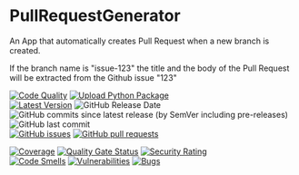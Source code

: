 # PullRequestGenerator
An App that automatically creates Pull Request when a new branch is created.

If the branch name is "issue-123" the title and the body of the Pull Request will be extracted from the Github issue
"123"

[![Code Quality](https://github.com/heitorpolidoro/pull-request-generator/actions/workflows/code_quality.yml/badge.svg)](https://github.com/heitorpolidoro/pull-request-generator/actions/workflows/code_quality.yml)
[![Upload Python Package](https://github.com/heitorpolidoro/pull-request-generator/actions/workflows/pypi-publish.yml/badge.svg)](https://github.com/heitorpolidoro/pull-request-generator/actions/workflows/pypi-publish.yml)
<br>
[![Latest Version](https://img.shields.io/github/v/release/heitorpolidoro/pull-request-generator?label=Latest%20Version)](https://github.com/heitorpolidoro/pull-request-generator/releases/latest)
![GitHub Release Date](https://img.shields.io/github/release-date/heitorpolidoro/pull-request-generator)
![GitHub commits since latest release (by SemVer including pre-releases)](https://img.shields.io/github/commits-since/heitorpolidoro/pull-request-generator/latest)
![GitHub last commit](https://img.shields.io/github/last-commit/heitorpolidoro/pull-request-generator)
<br>
[![GitHub issues](https://img.shields.io/github/issues/heitorpolidoro/pull-request-generator)](https://github.com/heitorpolidoro/pull-request-generator/issues)
[![GitHub pull requests](https://img.shields.io/github/issues-pr/heitorpolidoro/pull-request-generator)](https://github.com/heitorpolidoro/pull-request-generator/pulls)

[![Coverage](https://sonarcloud.io/api/project_badges/measure?project=heitorpolidoro_pull-request-generator&metric=coverage)](https://sonarcloud.io/summary/new_code?id=heitorpolidoro_pull-request-generator)
[![Quality Gate Status](https://sonarcloud.io/api/project_badges/measure?project=heitorpolidoro_pull-request-generator&metric=alert_status)](https://sonarcloud.io/summary/new_code?id=heitorpolidoro_pull-request-generator)
[![Security Rating](https://sonarcloud.io/api/project_badges/measure?project=heitorpolidoro_pull-request-generator&metric=security_rating)](https://sonarcloud.io/summary/new_code?id=heitorpolidoro_pull-request-generator)
<br>
[![Code Smells](https://sonarcloud.io/api/project_badges/measure?project=heitorpolidoro_pull-request-generator&metric=code_smells)](https://sonarcloud.io/summary/new_code?id=heitorpolidoro_pull-request-generator)
[![Vulnerabilities](https://sonarcloud.io/api/project_badges/measure?project=heitorpolidoro_pull-request-generator&metric=vulnerabilities)](https://sonarcloud.io/summary/new_code?id=heitorpolidoro_pull-request-generator)
[![Bugs](https://sonarcloud.io/api/project_badges/measure?project=heitorpolidoro_pull-request-generator&metric=bugs)](https://sonarcloud.io/summary/new_code?id=heitorpolidoro_pull-request-generator)
